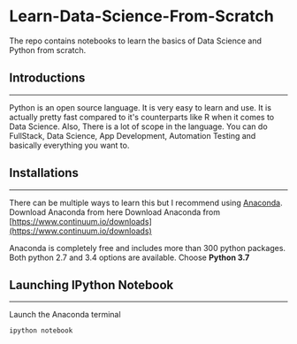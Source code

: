# Learn-Data-Science-From-Scratch
The repo contains notebooks to learn the basics of Data Science and Python from scratch.

## Introductions
________________________________
Python is an open source language. It is very easy to learn and use. It is actually pretty fast compared to it's counterparts like R when it comes to Data Science. Also, There is a lot of scope in the language. You can do FullStack, Data Science, App Development, Automation Testing and basically everything you want to.

## Installations
__________________________________
There can be multiple ways to learn this but I recommend using [Anaconda](https://www.anaconda.com/distribution/#windows). 
Download Anaconda from here Download Anaconda from [https://www.continuum.io/downloads](https://www.continuum.io/downloads)

Anaconda is completely free and includes more than 300 python packages. Both python 2.7 and 3.4 options are available. Choose **Python 3.7**

## Launching IPython Notebook
____________________________________
Launch the Anaconda terminal

`ipython notebook`
